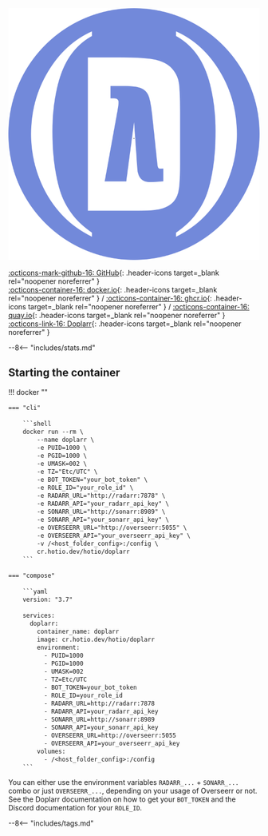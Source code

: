 <div class="image-logo"><img src="/img/image-logos/doplarr.svg" alt="logo"></div>

[:octicons-mark-github-16: GitHub](https://github.com/hotio/doplarr){: .header-icons target=_blank rel="noopener noreferrer" }  
[:octicons-container-16: docker.io](https://hub.docker.com/r/hotio/doplarr){: .header-icons target=_blank rel="noopener noreferrer" }
 / [:octicons-container-16: ghcr.io](https://github.com/orgs/hotio/packages/container/package/doplarr){: .header-icons target=_blank rel="noopener noreferrer" }
 / [:octicons-container-16: quay.io](https://quay.io/repository/hotio/doplarr){: .header-icons target=_blank rel="noopener noreferrer" }  
[:octicons-link-16: Doplarr](https://github.com/kiranshila/doplarr){: .header-icons target=_blank rel="noopener noreferrer" }  

--8<-- "includes/stats.md"

## Starting the container

!!! docker ""

    === "cli"

        ```shell
        docker run --rm \
            --name doplarr \
            -e PUID=1000 \
            -e PGID=1000 \
            -e UMASK=002 \
            -e TZ="Etc/UTC" \
            -e BOT_TOKEN="your_bot_token" \
            -e ROLE_ID="your_role_id" \
            -e RADARR_URL="http://radarr:7878" \
            -e RADARR_API="your_radarr_api_key" \
            -e SONARR_URL="http://sonarr:8989" \
            -e SONARR_API="your_sonarr_api_key" \
            -e OVERSEERR_URL="http://overseerr:5055" \
            -e OVERSEERR_API="your_overseerr_api_key" \
            -v /<host_folder_config>:/config \
            cr.hotio.dev/hotio/doplarr
        ```

    === "compose"

        ```yaml
        version: "3.7"

        services:
          doplarr:
            container_name: doplarr
            image: cr.hotio.dev/hotio/doplarr
            environment:
              - PUID=1000
              - PGID=1000
              - UMASK=002
              - TZ=Etc/UTC
              - BOT_TOKEN=your_bot_token
              - ROLE_ID=your_role_id
              - RADARR_URL=http://radarr:7878
              - RADARR_API=your_radarr_api_key
              - SONARR_URL=http://sonarr:8989
              - SONARR_API=your_sonarr_api_key
              - OVERSEERR_URL=http://overseerr:5055
              - OVERSEERR_API=your_overseerr_api_key
            volumes:
              - /<host_folder_config>:/config
        ```

You can either use the environment variables `RADARR_...` + `SONARR_...` combo or just `OVERSEERR_...`, depending on your usage of Overseerr or not. See the Doplarr documentation on how to get your `BOT_TOKEN` and the Discord documentation for your `ROLE_ID`.

--8<-- "includes/tags.md"
